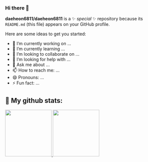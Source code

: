### Hi there 👋


**daeheon6811/daeheon6811** is a ✨ _special_ ✨ repository because its `README.md` (this file) appears on your GitHub profile.

Here are some ideas to get you started:

- 🔭 I’m currently working on ...
- 🌱 I’m currently learning ...
- 👯 I’m looking to collaborate on ...
- 🤔 I’m looking for help with ...
- 💬 Ask me about ...
- 📫 How to reach me: ...
- 😄 Pronouns: ...
- ⚡ Fun fact: ...


## 💜 My github stats:

<a href="https://github.com/daeheon6811">
<!--   <img src="https://github-readme-stats.vercel.app/api?username=mong-head&bg_color=30,e96443,904e95&title_color=fff&text_color=fff&show_icons=true&icon_color=ffffff&count_private=true" height="180"/> -->
    <img src="https://github-readme-stats.vercel.app/api?username=mong-head&show_icons=true&count_private=true" height="150"/>
</a>

<a href="https://github.com/daeheon6811">
  <img src="https://github-readme-stats.vercel.app/api/top-langs/?username=mong-head&langs_count=10&hide=html,css&layout=compact" height="150" />
</a>
